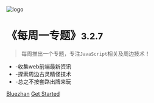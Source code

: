 
![logo](https://github.com/bluezhan/weeky/raw/master/docs/img/wlogo.png)

# 《每周一专题》<small>3.2.7</small>

> 每周推出一个专题，专注`JavaScript`相关及周边技术！

- -收集web前端最新资讯
- -探索周边古灵精怪技术
- -总之不按套路出牌来玩

[Bluezhan](http://bluezhan.me/)
[Get Started](/?id=main)
